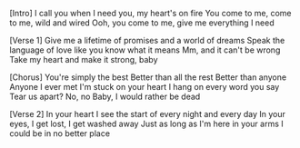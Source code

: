 [Intro]
I call you when I need you, my heart's on fire
You come to me, come to me, wild and wired
Ooh, you come to me, give me everything I need

[Verse 1]
Give me a lifetime of promises and a world of dreams
Speak the language of love like you know what it means
Mm, and it can't be wrong
Take my heart and make it strong, baby

[Chorus]
You're simply the best
Better than all the rest
Better than anyone
Anyone I ever met
I'm stuck on your heart
I hang on every word you say
Tear us apart? No, no
Baby, I would rather be dead

[Verse 2]
In your heart I see the start of every night and every day
In your eyes, I get lost, I get washed away
Just as long as I'm here in your arms
I could be in no better place